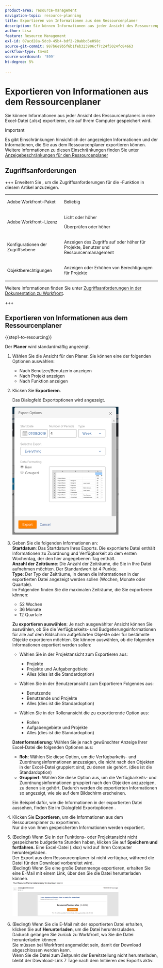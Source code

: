 ```yaml
---
product-area: resource-management
navigation-topic: resource-planning
title: Exportieren von Informationen aus dem Ressourcenplaner
description: Sie können Informationen aus jeder Ansicht des Ressourcenplaners in eine Excel-Datei (.xlsx) exportieren, die auf Ihrem Computer gespeichert wird.
author: Lisa
feature: Resource Management
exl-id: 07acd28a-5dc0-45b4-bdf2-20abbd5e098c
source-git-commit: 987b6e9b5f6b1feb323906cf7c24f5024fc84663
workflow-type: tm+mt
source-wordcount: '599'
ht-degree: 5%

---
```


# Exportieren von Informationen aus dem Ressourcenplaner

Sie können Informationen aus jeder Ansicht des Ressourcenplaners in eine Excel-Datei (.xlsx) exportieren, die auf Ihrem Computer gespeichert wird.

>[!IMPORTANT]
>
>Es gibt Einschränkungen hinsichtlich der angezeigten Informationen und der Informationen, die Sie aus dem Ressourcenplaner exportieren können. Weitere Informationen zu diesen Einschränkungen finden Sie unter [Anzeigebeschränkungen für den Ressourcenplaner](../../resource-mgmt/resource-planning/resource-planner-display-limitations.md)

## Zugriffsanforderungen

+++ Erweitern Sie , um die Zugriffsanforderungen für die -Funktion in diesem Artikel anzuzeigen.

<table style="table-layout:auto"> 
 <col> 
 <col> 
 <tbody> 
  <tr> 
  <tr> 
   <td>Adobe Workfront-Paket</td> 
   <td><p>Beliebig</p></td>
  </tr> 
  <tr> 
   <td>Adobe Workfront-Lizenz</td> 
   <td><p>Licht oder höher</p>
       <p>Überprüfen oder höher</p></td> 
  </tr> 
  <tr> 
   <td>Konfigurationen der Zugriffsebene</td> 
   <td> <p>Anzeigen des Zugriffs auf oder höher für Projekte, Benutzer und Ressourcenmanagement</p></td> 
  </tr> 
  <tr> 
   <td>Objektberechtigungen</td> 
   <td> <p>Anzeigen oder Erhöhen von Berechtigungen für Projekte</p></td> 
  </tr> 
 </tbody> 
</table>

Weitere Informationen finden Sie unter [Zugriffsanforderungen in der Dokumentation zu Workfront](/help/quicksilver/administration-and-setup/add-users/access-levels-and-object-permissions/access-level-requirements-in-documentation.md).

+++

## Exportieren von Informationen aus dem Ressourcenplaner

{{step1-to-resourcing}}

Der **Planer** wird standardmäßig angezeigt.

1. Wählen Sie die Ansicht für den Planer. Sie können eine der folgenden Optionen auswählen:

   * Nach Benutzer/Benutzerin anzeigen
   * Nach Projekt anzeigen
   * Nach Funktion anzeigen

1. Klicken Sie **Exportieren**.

   Das Dialogfeld Exportoptionen wird angezeigt.

   ![Exportoptionen](assets/rp-export-options-box-350x421.png)

1. Geben Sie die folgenden Informationen an:\
   **Startdatum**: Das Startdatum Ihres Exports. Die exportierte Datei enthält Informationen zu Zuordnung und Verfügbarkeit ab dem ersten Wochentag, der den hier angegebenen Tag enthält.\
   **Anzahl der Zeiträume**: Die Anzahl der Zeiträume, die Sie in Ihre Datei aufnehmen möchten. Der Standardwert ist 4 Punkte.\
   **Type**: Der Typ der Zeiträume, in denen die Informationen in der exportierten Datei angezeigt werden sollen (Wochen, Monate oder Quartale).\
   Im Folgenden finden Sie die maximalen Zeiträume, die Sie exportieren können:

   * 52 Wochen
   * 36 Monate
   * 12 Quartale

   **Zu exportieren auswählen**: Je nach ausgewählter Ansicht können Sie auswählen, ob Sie die Verfügbarkeits- und Budgetierungsinformationen für alle auf dem Bildschirm aufgeführten Objekte oder für bestimmte Objekte exportieren möchten.
Sie können auswählen, ob die folgenden Informationen exportiert werden sollen:

   * Wählen Sie in der Projektansicht zum Exportieren aus:

      * Projekte
      * Projekte und Aufgabengebiete
      * Alles (dies ist die Standardoption)

   * Wählen Sie in der Benutzeransicht zum Exportieren Folgendes aus:

      * Benutzende
      * Benutzende und Projekte
      * Alles (dies ist die Standardoption)

   * Wählen Sie in der Rollenansicht die zu exportierende Option aus:

      * Rollen
      * Aufgabengebiete und Projekte
      * Alles (dies ist die Standardoption)

   **Datenformatierung**: Wählen Sie je nach gewünschter Anzeige Ihrer Excel-Datei die folgenden Optionen aus:

   * **Roh**: Wählen Sie diese Option, um die Verfügbarkeits- und Zuordnungsinformationen anzuzeigen, die nicht nach den Objekten in der Excel-Datei gruppiert sind, zu denen sie gehört. (dies ist die Standardoption)
   * **Gruppiert**: Wählen Sie diese Option aus, um die Verfügbarkeits- und Zuordnungsinformationen gruppiert nach den Objekten anzuzeigen, zu denen sie gehört. Dadurch werden die exportierten Informationen so angezeigt, wie sie auf dem Bildschirm erscheinen.

   Ein Beispiel dafür, wie die Informationen in der exportierten Datei aussehen, finden Sie im Dialogfeld Exportoptionen .

1. Klicken Sie **Exportieren**, um die Informationen aus dem Ressourcenplaner zu exportieren.\
   Nur die von Ihnen gespeicherten Informationen werden exportiert.

1. (Bedingt) Wenn Sie in der Funktions- oder Projektansicht nicht gespeicherte budgetierte Stunden haben, klicken Sie auf **Speichern und fortfahren.**
Eine Excel-Datei (.xlsx) wird auf Ihren Computer heruntergeladen.\
   Der Export aus dem Ressourcenplaner ist nicht verfügbar, während die Datei für den Download vorbereitet wird.\
   (Bedingt) Wenn Sie eine große Datenmenge exportieren, erhalten Sie eine E-Mail mit einem Link, über den Sie die Datei herunterladen können.\
   ![RP_eamil_with_exported_Planner_Attached.png](assets/rp-eamil-with-exported-planner-attached-350x116.png)

1. (Bedingt) Wenn Sie die E-Mail mit der exportierten Datei erhalten, klicken Sie auf **Herunterladen**, um die Datei herunterzuladen.\
   Dadurch gelangen Sie zurück zu Workfront, wo Sie die Datei herunterladen können.\
   Sie müssen bei Workfront angemeldet sein, damit der Download abgeschlossen werden kann.\
   Wenn Sie die Datei zum Zeitpunkt der Bereitstellung nicht herunterladen, bleibt der Download-Link 7 Tage nach dem Initiieren des Exports aktiv.
